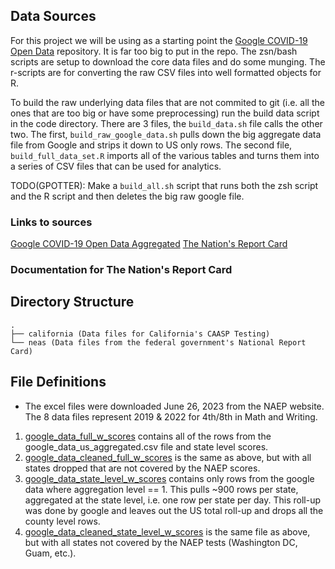 ## Data Sources

For this project we will be using as a starting point the [Google COVID-19 Open Data](https://health.google.com/covid-19/open-data/) repository.  It is far too big to put in the repo. The zsn/bash scripts are setup to download the core data files and do some munging.  The r-scripts are for converting the raw CSV files into well formatted objects for R.

To build the raw underlying data files that are not commited to git (i.e. all the ones that are too big or have some preprocessing) run the build data script in the code directory.  There are 3 files, the `build_data.sh` file calls the other two.  The first, `build_raw_google_data.sh` pulls down the big aggregate data file from Google and strips it down to US only rows.  The second file, `build_full_data_set.R` imports all of the various tables and turns them into a series of CSV files that can be used for analytics.
 
TODO(GPOTTER): Make a `build_all.sh` script that runs both the zsh script and the R script and then deletes the big raw google file. 

### Links to sources
[Google COVID-19 Open Data Aggregated](https://storage.googleapis.com/covid19-open-data/v3/aggregated.csv.gz)
[The Nation's Report Card](https://www.nationsreportcard.gov/ndecore/xplore/NDE)

### Documentation for The Nation's Report Card

## Directory Structure
```
.
├── california (Data files for California's CAASP Testing)
└── neas (Data files from the federal government's National Report Card)
```

## File Definitions
* The excel files were downloaded June 26, 2023 from the NAEP website.  The 8 data files represent 2019 & 2022 for 4th/8th in Math and Writing.
1. [google_data_full_w_scores](../Data/google_data_full_w_scores.csv) contains all of the rows from the google_data_us_aggregated.csv file and state level scores.
2. [google_data_cleaned_full_w_scores](../Data/google_data_cleaned_full_w_scores) is the same as above, but with all states dropped that are not covered by the NAEP scores.
3. [google_data_state_level_w_scores](../Data/google_data_state_level_w_scores.csv) contains only rows from the google data where aggregation level == 1.  This pulls ~900 rows per state, aggregated at the state level, i.e. one row per state per day.  This roll-up was done by google and leaves out the US total roll-up and drops all the county level rows.
4. [google_data_cleaned_state_level_w_scores](../Data/google_data_cleaned_state_level_w_scores.csv) is the same file as above, but with all states not covered by the NAEP tests (Washington DC, Guam, etc.).

